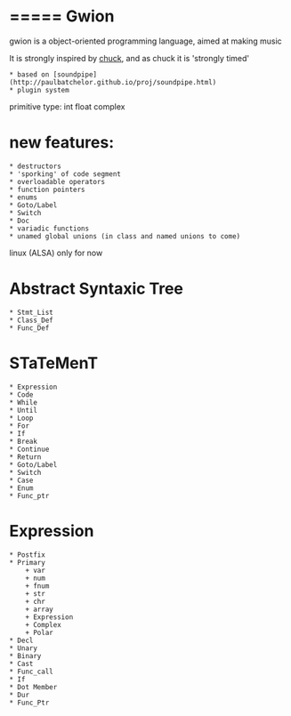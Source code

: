 =====
Gwion
=====

gwion is a object-oriented programming language, aimed at making music

It is strongly inspired by [chuck](http://chuck.stanford.edu/), and as chuck it is 'strongly timed'

	* based on [soundpipe](http://paulbatchelor.github.io/proj/soundpipe.html)
	* plugin system

primitive type:
	int
	float
	complex

new features:
=============
	* destructors
	* 'sporking' of code segment
	* overloadable operators
	* function pointers
	* enums
	* Goto/Label
	* Switch
	* Doc
	* variadic functions
	* unamed global unions (in class and named unions to come)

linux (ALSA) only for now

Abstract Syntaxic Tree
======================
	* Stmt_List
	* Class_Def
	* Func_Def


STaTeMenT
=========
	* Expression
	* Code
	* While
	* Until
	* Loop
	* For
	* If
	* Break
	* Continue
	* Return
	* Goto/Label
	* Switch
	* Case
	* Enum
	* Func_ptr

Expression
==========

	* Postfix
	* Primary
		+ var
		+ num
		+ fnum
		+ str
		+ chr
		+ array
		+ Expression
		+ Complex
		+ Polar
	* Decl
	* Unary
	* Binary
	* Cast
	* Func_call
	* If
	* Dot Member
	* Dur
	* Func_Ptr


